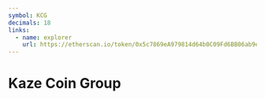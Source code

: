 ```yaml
---
symbol: KCG
decimals: 18
links:
  - name: explorer
    url: https://etherscan.io/token/0x5c7869eA979814d64b0C09Fd6BB06ab9ed6B6cC2
---
```


# Kaze Coin Group
